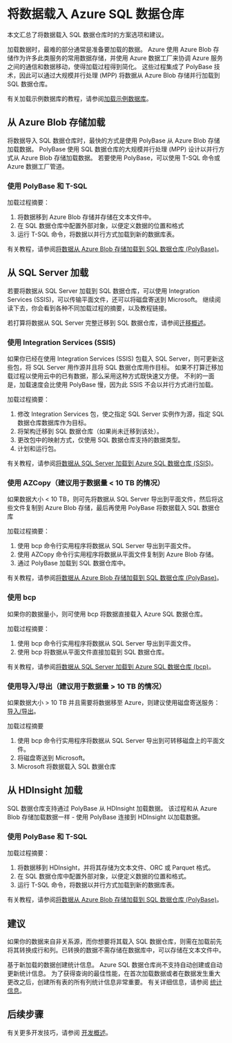 <!-- Remove solution-partners -->
<properties
    pageTitle="将数据加载到 Azure SQL 数据仓库 | Azure"
    description="了解将数据加载到 SQL 数据仓库的常见方案。 这些常见方案包括使用 PolyBase、Azure Blob 存储、平面文件以及磁盘寄送。 也可使用第三方工具。"
    services="sql-data-warehouse"
    documentationcenter="NA"
    author="barbkess"
    manager="jhubbard"
    editor=""
    translationtype="Human Translation" />
<tags
    ms.assetid="2253bf46-cf72-4de7-85ce-f267494d55fa"
    ms.service="sql-data-warehouse"
    ms.devlang="NA"
    ms.topic="article"
    ms.tgt_pltfrm="NA"
    ms.workload="data-services"
    ms.date="10/31/2016"
    ms.author="barbkess"
    wacn.date="04/24/2017"
    ms.sourcegitcommit="a114d832e9c5320e9a109c9020fcaa2f2fdd43a9"
    ms.openlocfilehash="02d57a17601f5cce34dbf10ab06aa42f22b4df7c"
    ms.lasthandoff="04/14/2017" />

# <a name="load-data-into-azure-sql-data-warehouse"></a>将数据载入 Azure SQL 数据仓库
本文汇总了将数据载入 SQL 数据仓库时的方案选项和建议。

加载数据时，最难的部分通常是准备要加载的数据。 Azure 使用 Azure Blob 存储作为许多此类服务的常用数据存储，并使用 Azure 数据工厂来协调 Azure 服务之间的通信和数据移动，使得加载过程得到简化。 这些过程集成了 PolyBase 技术，因此可以通过大规模并行处理 (MPP) 将数据从 Azure Blob 存储并行加载到 SQL 数据仓库。 

有关加载示例数据库的教程，请参阅[加载示例数据库][Load sample databases]。

## <a name="load-from-azure-blob-storage"></a>从 Azure Blob 存储加载
将数据导入 SQL 数据仓库时，最快的方式是使用 PolyBase 从 Azure Blob 存储加载数据。 PolyBase 使用 SQL 数据仓库的大规模并行处理 (MPP) 设计以并行方式从 Azure Blob 存储加载数据。 若要使用 PolyBase，可以使用 T-SQL 命令或 Azure 数据工厂管道。

### <a name="use-polybase-and-t-sql"></a>使用 PolyBase 和 T-SQL
加载过程摘要：

1. 将数据移到 Azure Blob 存储并存储在文本文件中。    <!--Data Lake Store Not supported in ACN-->
2. 在 SQL 数据仓库中配置外部对象，以便定义数据的位置和格式
3. 运行 T-SQL 命令，将数据以并行方式加载到新的数据库表。

有关教程，请参阅[将数据从 Azure Blob 存储加载到 SQL 数据仓库 (PolyBase)][Load data from Azure blob storage to SQL Data Warehouse (PolyBase)]。
<!-- ADF Not supported in ACN-->

## <a name="load-from-sql-server"></a>从 SQL Server 加载
若要将数据从 SQL Server 加载到 SQL 数据仓库，可以使用 Integration Services (SSIS)，可以传输平面文件，还可以将磁盘寄送到 Microsoft。 继续阅读下去，你会看到各种不同加载过程的摘要，以及教程链接。

若打算将数据从 SQL Server 完整迁移到 SQL 数据仓库，请参阅[迁移概述][Migration overview]。 

### <a name="use-integration-services-ssis"></a>使用 Integration Services (SSIS)
如果你已经在使用 Integration Services (SSIS) 包载入 SQL Server，则可更新这些包，将 SQL Server 用作源并且将 SQL 数据仓库用作目标。 如果不打算迁移加载过程以使用云中的已有数据，那么采用这种方式既快速又方便。 不利的一面是，加载速度会比使用 PolyBase 慢，因为此 SSIS 不会以并行方式进行加载。

加载过程摘要：

1. 修改 Integration Services 包，使之指定 SQL Server 实例作为源，指定 SQL 数据仓库数据库作为目标。
2. 将架构迁移到 SQL 数据仓库（如果尚未迁移到该处）。
3. 更改包中的映射方式，仅使用 SQL 数据仓库支持的数据类型。
4. 计划和运行包。

有关教程，请参阅[将数据从 SQL Server 加载到 Azure SQL 数据仓库 (SSIS)][Load data from SQL Server to Azure SQL Data Warehouse (SSIS)]。

### <a name="use-azcopy-recommended-for--10-tb-data"></a>使用 AZCopy（建议用于数据量 < 10 TB 的情况）
如果数据大小 < 10 TB，则可先将数据从 SQL Server 导出到平面文件，然后将这些文件复制到 Azure Blob 存储，最后再使用 PolyBase 将数据载入 SQL 数据仓库

加载过程摘要：

1. 使用 bcp 命令行实用程序将数据从 SQL Server 导出到平面文件。
2. 使用 AZCopy 命令行实用程序将数据从平面文件复制到 Azure Blob 存储。
3. 通过 PolyBase 加载到 SQL 数据仓库中。

有关教程，请参阅[将数据从 Azure Blob 存储加载到 SQL 数据仓库 (PolyBase)][Load data from Azure blob storage to SQL Data Warehouse (PolyBase)]。

### <a name="use-bcp"></a>使用 bcp
如果你的数据量小，则可使用 bcp 将数据直接载入 Azure SQL 数据仓库。

加载过程摘要：

1. 使用 bcp 命令行实用程序将数据从 SQL Server 导出到平面文件。
2. 使用 bcp 将数据从平面文件直接加载到 SQL 数据仓库。

有关教程，请参阅[将数据从 SQL Server 加载到 Azure SQL 数据仓库 (bcp)][Load data from SQL Server to Azure SQL Data Warehouse (bcp)]。

### <a name="use-importexport-recommended-for--10-tb-data"></a>使用导入/导出（建议用于数据量 > 10 TB 的情况）
如果数据大小 > 10 TB 并且需要将数据移至 Azure，则建议使用磁盘寄送服务：[导入/导出][Import/Export]。 

加载过程摘要

1. 使用 bcp 命令行实用程序将数据从 SQL Server 导出到可转移磁盘上的平面文件。
2. 将磁盘寄送到 Microsoft。
3. Microsoft 将数据载入 SQL 数据仓库

## <a name="load-from-hdinsight"></a>从 HDInsight 加载
SQL 数据仓库支持通过 PolyBase 从 HDInsight 加载数据。 该过程和从 Azure Blob 存储加载数据一样 - 使用 PolyBase 连接到 HDInsight 以加载数据。 

### <a name="use-polybase-and-t-sql"></a>使用 PolyBase 和 T-SQL
加载过程摘要：

1. 将数据移到 HDInsight，并将其存储为文本文件、ORC 或 Parquet 格式。
2. 在 SQL 数据仓库中配置外部对象，以便定义数据的位置和格式。
3. 运行 T-SQL 命令，将数据以并行方式加载到新的数据库表。

有关教程，请参阅[将数据从 Azure Blob 存储加载到 SQL 数据仓库 (PolyBase)][Load data from Azure blob storage to SQL Data Warehouse (PolyBase)]。

## <a name="recommendations"></a>建议
<!--solution parterners not available in Azure.cn-->
<!--我们的很多合作伙伴都提供加载解决方案。 若要获取更多解决方案，请参阅我们的 [解决方案合作伙伴][solution partners]的列表。 -->

如果你的数据来自非关系源，而你想要将其载入 SQL 数据仓库，则需在加载前先将其转换成行和列。已转换的数据不需存储在数据库中，可以存储在文本文件中。

基于新加载的数据创建统计信息。 Azure SQL 数据仓库尚不支持自动创建或自动更新统计信息。  为了获得查询的最佳性能，在首次加载数据或者在数据发生重大更改之后，创建所有表的所有列统计信息非常重要。  有关详细信息，请参阅 [统计信息][Statistics]。

## <a name="next-steps"></a>后续步骤
有关更多开发技巧，请参阅 [开发概述][development overview]。

<!--Image references-->

<!--Article references-->
[Load data from Azure blob storage to SQL Data Warehouse (PolyBase)]: /documentation/articles/sql-data-warehouse-load-from-azure-blob-storage-with-polybase/
[Load data from Azure blob storage to SQL Data Warehouse (Azure Data Factory)]: /documentation/articles/sql-data-warehouse-load-from-azure-blob-storage-with-data-factory/
[Load data from SQL Server to Azure SQL Data Warehouse (SSIS)]: /documentation/articles/sql-data-warehouse-load-from-sql-server-with-integration-services/
[Load data from SQL Server to Azure SQL Data Warehouse (bcp)]: /documentation/articles/sql-data-warehouse-load-from-sql-server-with-bcp/
[Load data from SQL Server to Azure SQL Data Warehouse (AZCopy)]: /documentation/articles/sql-data-warehouse-load-from-sql-server-with-azcopy/

[Load sample databases]: /documentation/articles/sql-data-warehouse-load-sample-databases/
[Migration overview]: /documentation/articles/sql-data-warehouse-overview-migrate/
[solution partners]: /documentation/articles/sql-data-warehouse-partner-business-intelligence/
[development overview]: /documentation/articles/sql-data-warehouse-overview-develop/
[Statistics]: /documentation/articles/sql-data-warehouse-tables-statistics/

<!--MSDN references-->

<!--Other Web references-->
[Import/Export]: /documentation/articles/storage-import-export-service/

<!--Update_Description:update meta properties;wording update-->